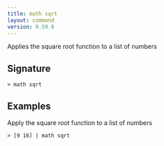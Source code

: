 ```yaml
---
title: math sqrt
layout: command
version: 0.59.0
---
```


Applies the square root function to a list of numbers

## Signature

```> math sqrt ```

## Examples

Apply the square root function to a list of numbers
```shell
> [9 16] | math sqrt
```

